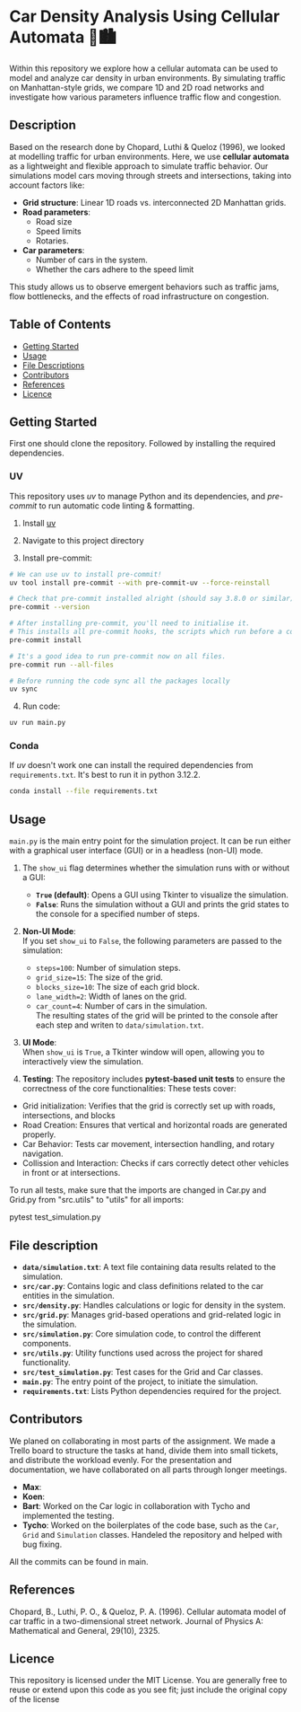# Car Density Analysis Using Cellular Automata 🚗🏙️
Within this repository we explore how a cellular automata can be used to model and analyze car density in urban environments.
By simulating traffic on Manhattan-style grids, we compare 1D and 2D road networks and investigate how various parameters influence traffic flow and congestion.  

## Description
Based on the research done by Chopard, Luthi & Queloz (1996), we looked at modelling traffic for urban environments. Here, we use **cellular automata** as a lightweight and flexible approach to simulate traffic behavior. Our simulations model cars moving through streets and intersections, taking into account factors like:  

- **Grid structure**: Linear 1D roads vs. interconnected 2D Manhattan grids.  
- **Road parameters**: 
    - Road size 
    - Speed limits
    - Rotaries.  
- **Car parameters**: 
    - Number of cars in the system.
    - Whether the cars adhere to the speed limit

This study allows us to observe emergent behaviors such as traffic jams, flow bottlenecks, and the effects of road infrastructure on congestion.

## Table of Contents

- [Getting Started](#getting-started)
- [Usage](#usage)
- [File Descriptions](#file-descriptions)
- [Contributors](#contributors)
- [References](#references)
- [Licence](#licence)

## Getting Started

First one should clone the repository. Followed by installing the required dependencies.

### UV
This repository uses _uv_ to manage Python and its dependencies, and _pre-commit_ to run
automatic code linting & formatting.

1. Install [uv](https://github.com/astral-sh/uv)

2. Navigate to this project directory

3. Install pre-commit:

```zsh
# We can use uv to install pre-commit!
uv tool install pre-commit --with pre-commit-uv --force-reinstall

# Check that pre-commit installed alright (should say 3.8.0 or similar)
pre-commit --version

# After installing pre-commit, you'll need to initialise it.
# This installs all pre-commit hooks, the scripts which run before a commit.
pre-commit install

# It's a good idea to run pre-commit now on all files.
pre-commit run --all-files

# Before running the code sync all the packages locally
uv sync
```

4. Run code:

```zsh
uv run main.py
```
### Conda 
If _uv_ doesn't work one can install the required dependencies from `requirements.txt`. It's best to run it in python 3.12.2.

```zsh
conda install --file requirements.txt
```

## Usage
`main.py` is the main entry point for the simulation project. It can be run either with a graphical user interface (GUI) or in a headless (non-UI) mode.


1. The `show_ui` flag determines whether the simulation runs with or without a GUI:
    - **`True` (default)**: Opens a GUI using Tkinter to visualize the simulation.
    - **`False`**: Runs the simulation without a GUI and prints the grid states to the console for a specified number of steps.

2. **Non-UI Mode**:  
   If you set `show_ui` to `False`, the following parameters are passed to the simulation:
   - `steps=100`: Number of simulation steps.
   - `grid_size=15`: The size of the grid.
   - `blocks_size=10`: The size of each grid block.
   - `lane_width=2`: Width of lanes on the grid.
   - `car_count=4`: Number of cars in the simulation.  
   The resulting states of the grid will be printed to the console after each step and writen to `data/simulation.txt`.

3. **UI Mode**:  
   When `show_ui` is `True`, a Tkinter window will open, allowing you to interactively view the simulation.

4. **Testing**:
    The repository includes **pytest-based unit tests** to ensure the correctness of the core functionalities: These tests cover:
- Grid initialization: Verifies that the grid is correctly set up with roads, intersections, and blocks
- Road Creation: Ensures that vertical and horizontal roads are generated properly.
- Car Behavior: Tests car movement, intersection handling, and rotary navigation.
- Collission and Interaction: Checks if cars correctly detect other vehicles in front or at intersections.

To run all tests, make sure that the imports are changed in Car.py and Grid.py from "src.utils" to "utils" for all imports:

pytest test_simulation.py


## File description
- **`data/simulation.txt`**: A text file containing data results related to the simulation.
- **`src/car.py`**: Contains logic and class definitions related to the car entities in the simulation.
- **`src/density.py`**: Handles calculations or logic for density in the system.
- **`src/grid.py`**: Manages grid-based operations and grid-related logic in the simulation.
- **`src/simulation.py`**: Core simulation code, to control the different components.
- **`src/utils.py`**: Utility functions used across the project for shared functionality.
- **`src/test_simulation.py`**: Test cases for the Grid and Car classes.
- **`main.py`**: The entry point of the project, to initiate the simulation.
- **`requirements.txt`**: Lists Python dependencies required for the project.


## Contributors

We planed on collaborating in most parts of the assignment. We made a Trello board to structure the tasks at hand, divide them into small tickets, and distribute the workload evenly. For the presentation and documentation, we have collaborated on all parts through longer meetings.


- **Max**:
- **Koen**:
- **Bart**: Worked on the Car logic in collaboration with Tycho and implemented the testing.
- **Tycho**: Worked on the boilerplates of the code base, such as the `Car`, `Grid` and `Simulation` classes. Handeled the repository and helped with bug fixing.

All the commits can be found in main.


## References
Chopard, B., Luthi, P. O., & Queloz, P. A. (1996). Cellular automata model of car traffic in a two-dimensional street network. Journal of Physics A: Mathematical and General, 29(10), 2325.

## Licence
This repository is licensed under the MIT License. You are generally free to reuse or extend upon this code as you see fit; just include the original copy of the license
